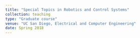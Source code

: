 ```yaml
---
title: "Special Topics in Robotics and Control Systems"
collection: teaching
type: "Graduate course"
venue: "UC San Diego, Electrical and Computer Engineering"
date: Spring 2018
---
```

